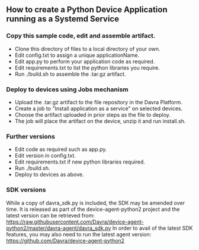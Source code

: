 ## How to create a Python Device Application running as a Systemd Service


### Copy this sample code, edit and assemble artifact.
- Clone this directory of files to a local directory of your own.
- Edit config.txt to assign a unique applicationName.
- Edit app.py to perform your application code as required.
- Edit requirements.txt to list the python libraries you require.
- Run ./build.sh to assemble the .tar.gz artifact.

### Deploy to devices using Jobs mechanism
- Upload the .tar.gz artifact to the file repository in the Davra Platform.
- Create a job to "Install application as a service" on selected devices.
- Choose the artifact uploaded in prior steps as the file to deploy.
- The job will place the artifact on the device, unzip it and run install.sh.

### Further versions
- Edit code as required such as app.py.
- Edit version in config.txt.
- Edit requirements.txt if new python libraries required.
- Run ./build.sh.
- Deploy to devices as above.

### SDK versions
While a copy of davra_sdk.py is included, the SDK may be amended over time. It is released
as part of the device-agent-python2 project and the latest version can be retrieved from:
https://raw.githubusercontent.com/Davra/device-agent-python2/master/davra-agent/davra_sdk.py
In order to avail of the latest SDK features, you may also need to run the latest agent version:
https://github.com/Davra/device-agent-python2
